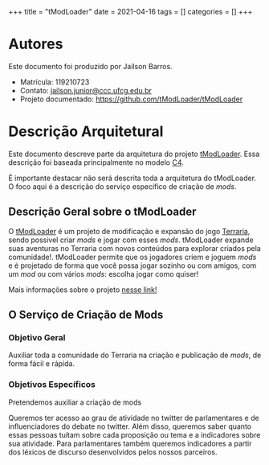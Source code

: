 +++
title = "tModLoader"
date = 2021-04-16
tags = []
categories = []
+++

# Autores

Este documento foi produzido por Jailson Barros.

- Matrícula: 119210723
- Contato: jailson.junior@ccc.ufcg.edu.br
- Projeto documentado: https://github.com/tModLoader/tModLoader

# Descrição Arquitetural

Este documento descreve parte da arquitetura do projeto [tModLoader](https://github.com/tModLoader/tModLoader). Essa descrição foi baseada principalmente no modelo [C4](https://c4model.com/).

É importante destacar não será descrita toda a arquitetura do tModLoader. O foco aqui é a descrição do serviço específico de criação de *mods*.

## Descrição Geral sobre o tModLoader

O [tModLoader](https://tmodloader.net/) é um projeto de modificação e expansão do jogo [Terraria](https://terraria.org/), sendo possivel criar *mods* e jogar com esses *mods*. tModLoader expande suas aventuras no Terraria com novos conteúdos para explorar criados pela comunidade!. tModLoader permite que os jogadores criem e joguem *mods* e é projetado de forma que você possa jogar sozinho ou com amigos, com um *mod* ou com vários *mods*: escolha jogar como quiser!

Mais informações sobre o projeto [nesse link!](https://tmodloader.net/)

## O Serviço de Criação de Mods

### Objetivo Geral

Auxiliar toda a comunidade do Terraria na criação e publicação de *mods*, de forma fácil e rápida.

### Objetivos Específicos

Pretendemos auxiliar a criação de mods 

Queremos ter acesso ao grau de atividade no twitter de parlamentares e de influenciadores do debate no twitter. Além disso, queremos saber quanto essas pessoas tuítam sobre cada proposição ou tema e a indicadores sobre sua atividade. Para parlamentares também queremos indicadores a partir dos léxicos de discurso desenvolvidos pelos nossos parceiros.

